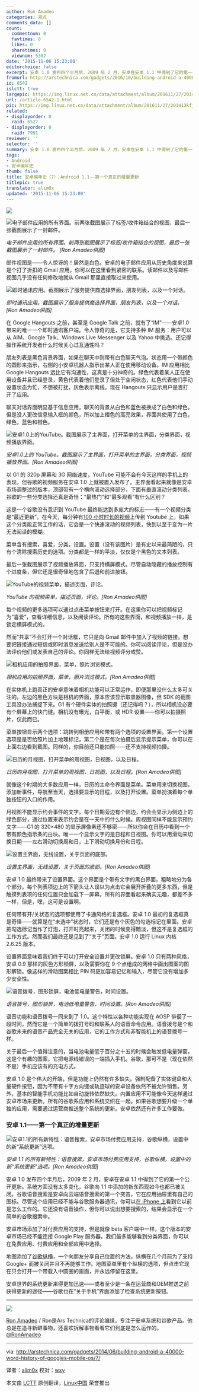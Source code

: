 ```yaml
---
author: Ron Amadeo
categories: 观点
comments_data: []
count:
  commentnum: 0
  favtimes: 0
  likes: 0
  sharetimes: 0
  viewnum: 5302
date: '2015-11-06 15:23:00'
editorchoice: false
excerpt: 安卓 1.0 发布四个半月后，2009 年 2 月，安卓在安卓 1.1 中得到了它的第一个公开更新。系统方面没有太多变化，谷歌向 1.1 中添加的新东西现如今也都已被关闭。
fromurl: http://arstechnica.com/gadgets/2016/10/building-android-a-40000-word-history-of-googles-mobile-os/7/
id: 6542
islctt: true
largepic: https://img.linux.net.cn/data/attachment/album/201611/27/201413kfjjro616aszedof.jpg
url: /article-6542-1.html
pic: https://img.linux.net.cn/data/attachment/album/201611/27/201413kfjjro616aszedof.jpg.thumb.jpg
related:
- displayorder: 0
  raid: 6527
- displayorder: 0
  raid: 7991
reviewer: ''
selector: ''
summary: 安卓 1.0 发布四个半月后，2009 年 2 月，安卓在安卓 1.1 中得到了它的第一个公开更新。系统方面没有太多变化，谷歌向 1.1 中添加的新东西现如今也都已被关闭。
tags:
- Android
- 安卓编年史
thumb: false
title: 安卓编年史（7）：Android 1.1——第一个真正的增量更新
titlepic: true
translator: alim0x
updated: '2015-11-06 15:23:00'
---
```


![](/data/attachment/album/201611/27/201413kfjjro616aszedof.jpg)


![电子邮件应用的所有界面。前两张截图展示了标签/收件箱结合的视图，最后一张截图展示了一封邮件。](/data/attachment/album/201511/06/152333l0h8ry8hbz7ede8w.png)


*电子邮件应用的所有界面。前两张截图展示了标签/收件箱结合的视图，最后一张截图展示了一封邮件。 [Ron Amadeo供图]*


邮件视图是——令人惊讶的！居然是白色。安卓的电子邮件应用从历史角度来说算是个打了折扣的 Gmail 应用，你可以在这里看到紧密的联系。读邮件以及写邮件视图几乎没有任何修改地就从 Gmail 那里直接取过来使用。


![即时通讯应用。截图展示了服务提供商选择界面，朋友列表，以及一个对话。](/data/attachment/album/201511/06/152334tjz259gqlqafqa29.png)


*即时通讯应用。截图展示了服务提供商选择界面，朋友列表，以及一个对话。[Ron Amadeo供图]*


在 Google Hangouts 之前，甚至是 Google Talk 之前，就有了“IM”——安卓1.0带来的唯一一个即时通讯客户端。令人惊奇的是，它支持多种 IM 服务：用户可以从 AIM、Google Talk、Windows Live Messenger 以及 Yahoo 中挑选。还记得操作系统开发者什么时候关心过互通性吗？


朋友列表是黑色背景界面，如果在聊天中则带有白色聊天气泡。状态用一个带颜色的圆形来指示，右侧的小安卓机器人指示出某人正在使用移动设备。IM 应用相比 Google Hangouts 远比它有沟通性，这真是十分神奇的。绿色代表着某人正在使用设备并且已经登录，黄色代表着他们登录了但处于空闲状态，红色代表他们手动设置状态为忙，不想被打扰，灰色表示离线。现在 Hangouts 只显示用户是否打开了应用。


聊天对话界面明显基于信息应用，聊天的背景从白色和蓝色被换成了白色和绿色。但是没人更改信息输入框的颜色，所以加上橙色的高亮效果，界面共使用了白色，绿色，蓝色和橙色。


![安卓1.0上的YouTube。截图展示了主界面，打开菜单的主界面，分类界面，视频播放界面。](/data/attachment/album/201511/06/152335v1wuz4gke5aku535.png)


*安卓1.0上的 YouTube。截图展示了主界面，打开菜单的主界面，分类界面，视频播放界面。[Ron Amadeo供图]*


以 G1 的 320p 屏幕和 3G 网络速度，YouTube 可能不会有今天这样的手机上的表现，但谷歌的视频服务在安卓 1.0 上就被置入发布了。主界面看起来就像是安卓市场调整过的版本，顶部带有一个横向滚动选择部分，下面有垂直滚动分类列表。谷歌的一些分类选择还真是奇怪：“最热门”和“最多观看”有什么区别？


这是一个谷歌没有意识到 YouTube 最终能达到多庞大的标志——有一个视频分类是“最近更新”。在今天，每分钟有[100 小时时长的视频](http://www.youtube.com/yt/press/statistics.html)上传到 Youtube 上，如果这个分类能正常工作的话，它会是一个快速滚动的视频列表，快到以至于变为一片无法阅读的模糊。


菜单含有搜索，喜爱，分类，设置。设置（没有该图片）是有史以来最简陋的，只有个清除搜索历史的选项。分类都是一样的平淡，仅仅是个黑色的文本列表。


最后一张截图展示了视频播放界面，只支持横屏模式。尽管自动隐藏的播放控制有个进度条，但它还是很奇怪地包含了后退和前进按钮。


![YouTube的视频菜单，描述页面，评论。](/data/attachment/album/201511/06/152336oyqhdxe3bxz5qx8n.png)


*YouTube 的视频菜单，描述页面，评论。[Ron Amadeo供图]*


每个视频的更多选项可以通过点击菜单按钮来打开。在这里你可以把视频标记为“喜爱”，查看详细信息，以及阅读评论。所有的这些界面，和视频播放一样，是锁定横屏模式的。


然而“共享”不会打开一个对话框，它只是向 Gmail 邮件中加入了视频的链接。想要把链接通过短信或即时消息发送给别人是不可能的。你可以阅读评论，但是没办法评价他们或发表自己的评论。你同样无法给视频评分或赞。


![相机应用的拍照界面，菜单，照片浏览模式。](/data/attachment/album/201511/06/152336bvy8bbsll8q8lq6e.png)


*相机应用的拍照界面，菜单，照片浏览模式。[Ron Amadeo供图]*


在实体机上跑真正的安卓意味着相机功能可以正常运作，即便那里没什么太多可关注的。左边的黑色方块是相机的界面，原本应该显示取景器图像，但 SDK 的截图工具没办法捕捉下来。G1 有个硬件实体的拍照键（还记得吗？），所以相机没必要有个屏幕上的快门键。相机没有曝光，白平衡，或 HDR 设置——你可以拍摄照片，仅此而已。


菜单按钮显示两个选项：跳转到相册应用和带有两个选项的设置界面。第一个设置选项是是否给照片加上地理标记，第二个是在每次拍摄后显示提示菜单，你可以在上面右边看到截图。同样的，你目前还只能拍照——还不支持视频拍摄。


![日历的月视图，打开菜单的周视图，日视图，以及日程。](/data/attachment/album/201511/06/152337b97wgr079blkx0xr.png)


*日历的月视图，打开菜单的周视图，日视图，以及日程。[Ron Amadeo供图]*


就像这个时期的大多数应用一样，日历的主命令界面是菜单。菜单用来切换视图，添加新事件，导航至当天，选择要显示的日程，以及打开设置。菜单扮演着每个单独按钮的入口的作用。


月视图不能显示约会事件的文字。每个日期旁边有个侧边，约会会显示为侧边上的绿色部分，通过位置来表示约会是在一天中的什么时候。周视图同样不能显示预约文字——G1 的 320×480 的显示屏像素还不够密——所以你会在日历中看到一个带有颜色指示条的白块。唯一一个显示文字的是日程和日视图。你可以用滑动来切换日期——左右滑动切换周和日，上下滑动切换月份和日程。


![设置主界面，无线设置，关于页面的底部。](/data/attachment/album/201511/06/152338rsdsbkaxx8askt7s.png)


*设置主界面，无线设置，关于页面的底部。[Ron Amadeo供图]*


安卓 1.0 最终带来了设置界面。这个界面是个带有文字的黑白界面，粗略地分为各个部分。每个列表项边上的下箭头让人误以为点击它会展开折叠的更多东西，但是触摸列表项的任何位置只会加载下一屏幕。所有的界面看起来确实无趣，都差不多一样，但是，嘿，这可是设置啊。


任何带有开/关状态的选项都使用了卡通风格的复选框。安卓 1.0 最初的复选框真是奇怪——就算是在“未选中”状态时，它们还是有个灰色的勾选标记在里面。安卓把勾选标记当作了灯泡，打开时亮起来，关闭的时候变得黯淡，但这不是复选框的工作方式。然而我们最终还是见到了“关于”页面。安卓 1.0 运行 Linux 内核 2.6.25 版本。


设置界面意味着我们终于可以打开安全设置并更改锁屏。安卓 1.0 只有两种风格，安卓 0.9 那样的灰色方形锁屏，以及需要你在 9 个点组成的网格中画出图案的图形解锁。像这样的滑动图案相比 PIN 码更加容易记忆和输入，尽管它没有增加多少安全性。


![语音拨号，图形锁屏，电池低电量警告，时间设置。](/data/attachment/album/201511/06/152338qqhhlqwifhz10aau.png)


*语音拨号，图形锁屏，电池低电量警告，时间设置。[Ron Amadeo供图]*


语音功能和语音拨号一同来到了 1.0。这个特性以各种功能实现在 AOSP 徘徊了一段时间，然而它是一个简单的拨打号码和联系人的语音命令应用。语音拨号是个和谷歌未来的语音产品完全无关的应用，它的工作方式和非智能机上的语音拨号一样。


关于最后一个值得注意的，当电池电量低于百分之十五的时候会触发低电量弹窗。这是个有趣的图案，它把电源线错误的一端插入手机。谷歌，那可不是（现在依然不是）手机应该有的充电方式。


安卓 1.0 是个伟大的开端，但是功能上仍然有许多缺失。强制配备了实体键盘和大量硬件按钮，因为不带有十字方向键或轨迹球的安卓设备依然不被允许销售。另外，基本的智能手机功能比如自动旋转依然缺失。内置应用不可能像今天这样通过安卓市场来更新。所有的谷歌系应用和系统交织在一起。如果谷歌想要升级一个单独的应用，需要通过运营商推送整个系统的更新。安卓依然还有许多工作要做。


### 安卓 1.1——第一个真正的增量更新


![安卓1.1的所有新特性：语音搜索，安卓市场付费应用支持，谷歌纵横，设置中的新“系统更新”选项。](/data/attachment/album/201511/06/152339evx2ubh7vhyyx2bw.png)


*安卓 1.1 的所有新特性：语音搜索，安卓市场付费应用支持，谷歌纵横，设置中的新“系统更新”选项。[Ron Amadeo供图]*


安卓 1.0 发布四个半月后，2009 年 2 月，安卓在安卓 1.1 中得到了它的第一个公开更新。系统方面没有太多变化，谷歌向 1.1 中添加的新东西现如今也都已被关闭。谷歌语音搜索是安卓向云端语音搜索的第一个突击，它在应用抽屉里有自己的图标。尽管这个应用已经不能与谷歌服务器通讯，你可以[在 iPhone 上](http://www.youtube.com/watch?v=y3z7Tw1K17A)看到它以前是怎么工作的。它还没有语音操作，但你可以说出想要搜索的，结果会显示在一个简单的谷歌搜索中。


安卓市场添加了对付费应用的支持，但是就像 beta 客户端中一样，这个版本的安卓市场已经不能连接 Google Play 服务器。我们最多能够看到分类界面，你可以在免费应用、付费应用和全部应用中选择。


地图添加了[谷歌纵横](http://arstechnica.com/information-technology/2009/02/google-tries-location-based-social-networking-with-latitude/)，一个向朋友分享自己位置的方法。纵横在几个月前为了支持 Google+ 而被关闭并且不再能够工作。地图菜单里有个纵横的选项，但点击它现在只会打开一个带载入中圆圈的画面，并永远停留在这里。


安卓世界的系统更新来得更加迅速——或者至少是一条在运营商和OEM推送之前获得更新的途径——谷歌也在“关于手机”界面添加了检查系统更新按钮。




---


![](/data/attachment/album/201511/06/152340t5s6xkob1i2bxi8s.jpg)


[Ron Amadeo](http://arstechnica.com/author/ronamadeo) / Ron是Ars Technica的评论编缉，专注于安卓系统和谷歌产品。他总是在追寻新鲜事物，还喜欢拆解事物看看它们到底是怎么运作的。[@RonAmadeo](https://twitter.com/RonAmadeo)




---


via: <http://arstechnica.com/gadgets/2014/06/building-android-a-40000-word-history-of-googles-mobile-os/7/>


译者：[alim0x](https://github.com/alim0x) 校对：[wxy](https://github.com/wxy)


本文由 [LCTT](https://github.com/LCTT/TranslateProject) 原创翻译，[Linux中国](http://linux.cn/) 荣誉推出